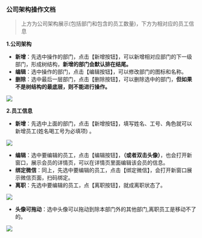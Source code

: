 ﻿<link href="/css/erp_docs.css?v=@ViewBag.Version" rel="stylesheet" />


### 公司架构操作文档
>上方为公司架构展示(包括部门和包含的员工数量)，下方为相对应的员工信息

**1.公司架构**
- **新增**：先选中操作的部门，点击【新增按钮】，可以新增相对应部门的下一级部门，形成树结构，<b class="colred">新增的部门会默认排在结尾。</b>
- **编辑**：选中操作的部门，点击【编辑按钮】，可以修改部门的图标和名称。 
- **删除**：选中最后一层部门，点击【删除按钮】，可以删除选中的部门，<b class="colred">但如果不是树结构的最底层，则不能进行操作。</b>
<img src="/docs/oa/images/oa001.jpg" />


**2.员工信息**
- **新增**：先选中上面的部门，点击【新增按钮】，填写姓名、工号、角色就可以新增员工(姓名喝工号为必填项) 。
<img src="/docs/oa/images/oa002.jpg" />

- **编辑**：选中要编辑的员工，点击【编辑按钮】，<b class="colred">（或者双击头像）</b>，也会打开新窗口，展示会员的详情页，可以在详情页里面编辑该会员的信息。
- **绑定微信**：同上，先选中要编辑的员工，点击【绑定微信】，会打开新窗口展示微信页面，扫码绑定。
- **离职**：先选中要编辑的员工，点【离职按钮】，就成离职状态了。
<img src="/docs/oa/images/oa003.jpg" />

- **头像可拖动**：选中头像可以拖动到除本部门外的其他部门,离职员工是移动不了的。 
<img src="/docs/oa/images/oa004.jpg" />
